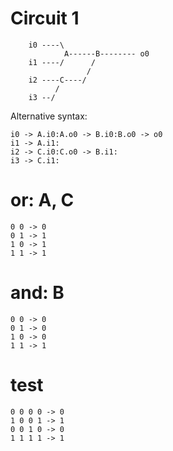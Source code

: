 <!-- literate circuit -->

# Circuit 1

```none
    i0 ----\
            A------B-------- o0
    i1 ----/      /
                 /
    i2 ----C----/
          /
    i3 --/
```

Alternative syntax:

    i0 -> A.i0:A.o0 -> B.i0:B.o0 -> o0
    i1 -> A.i1:
    i2 -> C.i0:C.o0 -> B.i1:
    i3 -> C.i1:

# or: A, C

    0 0 -> 0
    0 1 -> 1
    1 0 -> 1
    1 1 -> 1

# and: B

    0 0 -> 0
    0 1 -> 0
    1 0 -> 0
    1 1 -> 1

# test

    0 0 0 0 -> 0
    1 0 0 1 -> 1
    0 0 1 0 -> 0
    1 1 1 1 -> 1
